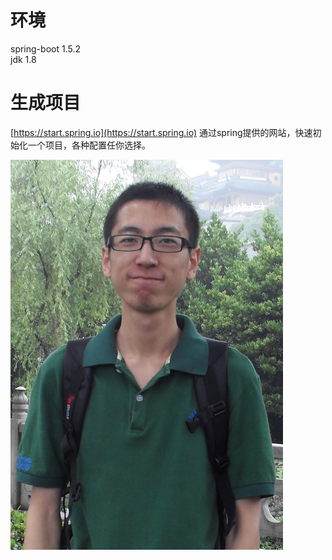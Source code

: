 
# 环境
spring-boot 1.5.2  
jdk 1.8

# 生成项目
[https://start.spring.io](https://start.spring.io) 通过spring提供的网站，快速初始化一个项目，各种配置任你选择。

![](../image/image2017031401.png)
